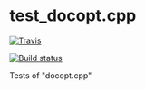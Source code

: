 # test_docopt.cpp

[![Travis](https://travis-ci.com/tdegeus/test_docopt.cpp.svg?branch=master)](https://travis-ci.com/tdegeus/test_docopt.cpp)

[![Build status](https://ci.appveyor.com/api/projects/status/xg98fweul9jqxwpt?svg=true)](https://ci.appveyor.com/project/tdegeus/test-docopt-cpp)


Tests of "docopt.cpp"
